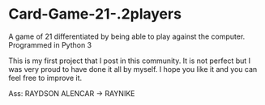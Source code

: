 # Card-Game-21-.2players
A game of 21 differentiated by being able to play against the computer. Programmed in Python 3

This is my first project that I post in this community. It is not perfect but I was very proud to have done it all by myself.
I hope you like it and you can feel free to improve it.

Ass: RAYDSON ALENCAR -> RAYNIKE
